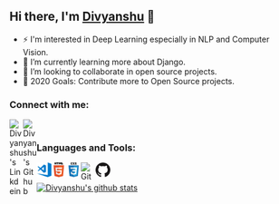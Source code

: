 ## Hi there, I'm [Divyanshu](https://www.linkedin.com/in/divyanshu-bargali-974401175/) 👋

- :zap: I'm interested in Deep Learning especially in NLP and Computer Vision.
- 🌱 I’m currently learning more about Django.
- 👯 I’m looking to collaborate in open source projects.
- 🥅 2020 Goals: Contribute more to Open Source projects.


### Connect with me:

<a href="https://www.linkedin.com/in/divyanshu-bargali-974401175/">
  <img align="left" alt="Divyanshu's Linkdein" width="24px" src="https://cdn.jsdelivr.net/npm/simple-icons@v3/icons/linkedin.svg" />
</a> 
<a href="https://github.com/div-bargali">
  <img align="left" alt="Divyanshu's Github" width="24px" src="https://cdn.jsdelivr.net/npm/simple-icons@v3/icons/github.svg" />
</a>

<br />

### Languages and Tools:

<img align="left" alt="Visual Studio Code" width="26px" src="https://raw.githubusercontent.com/github/explore/80688e429a7d4ef2fca1e82350fe8e3517d3494d/topics/visual-studio-code/visual-studio-code.png" />
<img align="left" alt="" width="26px" src="https://cdn.jsdelivr.net/npm/simple-icons@v3/icons/tensorflow.svg" />
<img align="left" alt="" width="26px" src="https://cdn.jsdelivr.net/npm/simple-icons@v3/icons/keras.svg" />
<img align="left" alt="" width="26px" src="https://cdn.jsdelivr.net/npm/simple-icons@v3/icons/django.svg" />
<img align="left" alt="HTML5" width="26px" src="https://raw.githubusercontent.com/github/explore/80688e429a7d4ef2fca1e82350fe8e3517d3494d/topics/html/html.png" />
<img align="left" alt="CSS3" width="26px" src="https://raw.githubusercontent.com/github/explore/80688e429a7d4ef2fca1e82350fe8e3517d3494d/topics/css/css.png" />
<img align="left" alt="Git" width="26px" src="https://cdn.jsdelivr.net/npm/simple-icons@v3/icons/git.svg" />
<img align="left" alt="GitHub" width="26px" src="https://raw.githubusercontent.com/github/explore/78df643247d429f6cc873026c0622819ad797942/topics/github/github.png" />


<br />
<br />

<a href="https://github.com/div-bargali">
 <img align="center" src="https://github-readme-stats.vercel.app/api?username=div-bargali&show_icons=true&theme=light&line_height=27" alt="Divyanshu's github stats"/>
</a>
